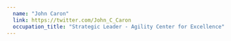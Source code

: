 ```yaml
---
  name: "John Caron"
  link: https://twitter.com/John_C_Caron
  occupation_title: "Strategic Leader - Agility Center for Excellence"
---
```

